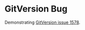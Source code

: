 # GitVersion Bug

Demonstrating [GitVersion issue 1578](https://github.com/GitTools/GitVersion/issues/1578).